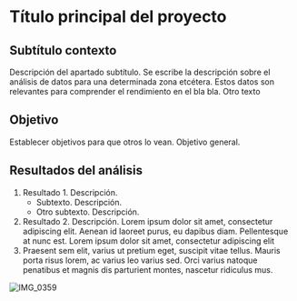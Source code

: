 # Título principal del proyecto

## Subtítulo contexto
Descripción del apartado subtítulo. Se escribe la descripción sobre el análisis de datos para una determinada zona etcétera. Estos datos son relevantes para comprender el rendimiento en el bla bla.
Otro texto

## Objetivo
Establecer objetivos para que otros lo vean. Objetivo general.

## Resultados del análisis
1. Resultado 1. Descripción.
   - Subtexto. Descripción.
   - Otro subtexto. Descripción.
2. Resultado 2. Descripción. Lorem ipsum dolor sit amet, consectetur adipiscing elit. Aenean id laoreet purus, eu dapibus diam. Pellentesque at nunc est. Lorem ipsum dolor sit amet, consectetur adipiscing elit
3. Praesent sem elit, varius ut pretium eget, suscipit vitae tellus. Mauris porta risus lorem, ac varius leo varius sed. Orci varius natoque penatibus et magnis dis parturient montes, nascetur ridiculus mus.

![IMG_0359](https://github.com/DRJPML/Pruebatutoria/assets/174209191/1ec65dba-bde7-466e-97a0-ced86e5baa7b)
